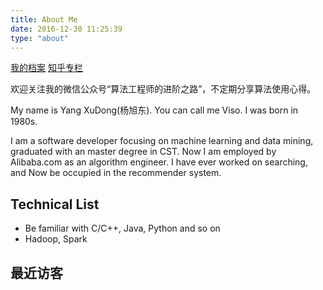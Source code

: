 ```yaml
---
title: About Me
date: 2016-12-30 11:25:39
type: "about"
---
```

[我的档案](https://www.linkedin.com/in/%E6%97%AD%E4%B8%9C-%E6%9D%A8-755131169/)   [知乎专栏](https://www.zhihu.com/column/c_1247512235343265792)

欢迎关注我的微信公众号“算法工程师的进阶之路”，不定期分享算法使用心得。

My name is Yang XuDong(杨旭东). You can call me Viso. I was born in 1980s.

I am a software developer focusing on machine learning and data mining, graduated with an master degree in CST. Now I am employed by Alibaba.com as an algorithm engineer. I have ever worked on searching, and Now be occupied in the recommender system.

## Technical List

- Be familiar with C/C++, Java, Python and so on
- Hadoop, Spark

## 最近访客

<div class="ds-recent-visitors"
    data-num-items="36"
    data-avatar-size="42"
    id="ds-recent-visitors">
</div>
